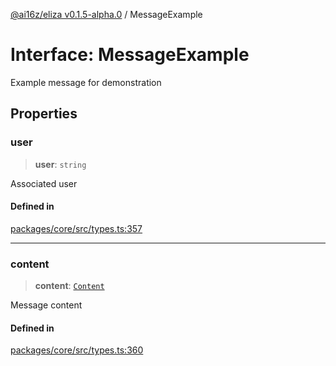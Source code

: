 [@ai16z/eliza v0.1.5-alpha.0](../index.md) / MessageExample

# Interface: MessageExample

Example message for demonstration

## Properties

### user

> **user**: `string`

Associated user

#### Defined in

[packages/core/src/types.ts:357](https://github.com/meliksahgurtemel/eliza/blob/main/packages/core/src/types.ts#L357)

***

### content

> **content**: [`Content`](Content.md)

Message content

#### Defined in

[packages/core/src/types.ts:360](https://github.com/meliksahgurtemel/eliza/blob/main/packages/core/src/types.ts#L360)
